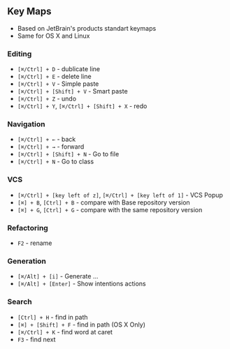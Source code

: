 ## Key Maps

* Based on JetBrain's products standart keymaps
* Same for OS X and Linux

### Editing

* `[⌘/Ctrl] + D` - dublicate line
* `[⌘/Ctrl] + E` - delete line
* `[⌘/Ctrl] + V` - Simple paste
* `[⌘/Ctrl] + [Shift] + V` - Smart paste
* `[⌘/Ctrl] + Z` - undo
* `[⌘/Ctrl] + Y`, `[⌘/Ctrl] + [Shift] + X` - redo

### Navigation

* `[⌘/Ctrl] + ←` - back
* `[⌘/Ctrl] + →` - forward
* `[⌘/Ctrl] + [Shift] + N` - Go to file
* `[⌘/Ctrl] + N` - Go to class

### VCS

* `[⌘/Ctrl] + [key left of z]`, `[⌘/Ctrl] + [key left of 1]` - VCS Popup
* `[⌘] + B`, `[Ctrl] + B` - compare with Base repository version
* `[⌘] + G`, `[Ctrl] + G` - compare with the same repository version

### Refactoring
* `F2` - rename

### Generation
* `[⌘/Alt] + [i]` - Generate ...
* `[⌘/Alt] + [Enter]` - Show intentions actions

### Search
* `[Ctrl] + H` - find in path
* `[⌘] + [Shift] + F` - find in path (OS X Only)
* `[⌘/Ctrl] + K` - find word at caret
* `F3` - find next